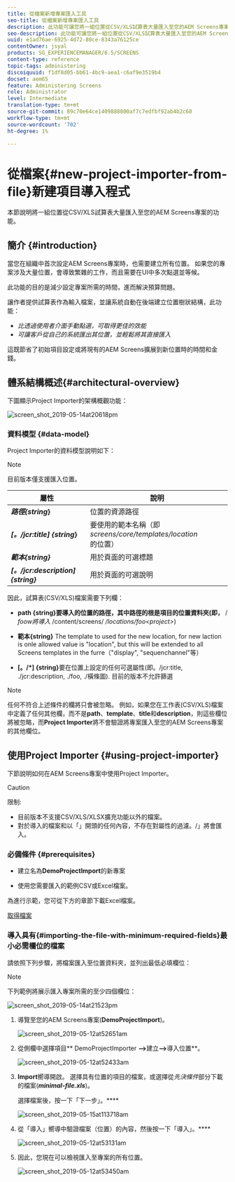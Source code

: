 ```yaml
---
title: 從檔案新增專案匯入工具
seo-title: 從檔案新增專案匯入工具
description: 此功能可讓您將一組位置從CSV/XLS試算表大量匯入至您的AEM Screens專案。
seo-description: 此功能可讓您將一組位置從CSV/XLS試算表大量匯入至您的AEM Screens專案。
uuid: e1ad76ae-6925-4d72-80ce-8343a76125ce
contentOwner: jsyal
products: SG_EXPERIENCEMANAGER/6.5/SCREENS
content-type: reference
topic-tags: administering
discoiquuid: f1df8d05-bb61-4bc9-aea1-c6af9e3519b4
docset: aem65
feature: Administering Screens
role: Administrator
level: Intermediate
translation-type: tm+mt
source-git-commit: 89c70e64ce1409888800af7c7edfbf92ab4b2c68
workflow-type: tm+mt
source-wordcount: '702'
ht-degree: 1%

---
```



# 從檔案{#new-project-importer-from-file}新建項目導入程式

本節說明將一組位置從CSV/XLS試算表大量匯入至您的AEM Screens專案的功能。

## 簡介 {#introduction}

當您在組織中首次設定AEM Screens專案時，也需要建立所有位置。 如果您的專案涉及大量位置，會導致繁雜的工作，而且需要在UI中多次點選並等候。

此功能的目的是減少設定專案所需的時間，進而解決預算問題。

讓作者提供試算表作為輸入檔案，並讓系統自動在後端建立位置樹狀結構，此功能：

* *比透過使用者介面手動點選，可取得更佳的效能*
* *可讓客戶從自己的系統匯出其位置，並輕鬆將其直接匯入*

這既節省了初始項目設定或將現有的AEM Screens擴展到新位置時的時間和金錢。

## 體系結構概述{#architectural-overview}

下圖顯示Project Importer的架構概觀功能：

![screen_shot_2019-05-14at20618pm](assets/screen_shot_2019-05-14at20618pm.png)

### 資料模型 {#data-model}

Project Importer的資料模型說明如下：

>[!NOTE]
>
>目前版本僅支援匯入位置。

| **屬性** | **說明** |
|---|---|
| ***路徑{string*}** | 位置的資源路徑 |
| ***[。/jcr:title] {string*}** | 要使用的範本名稱（即&#x200B;*screens/core/templates/location*&#x200B;的位置） |
| ***範本{string}*** | 用於頁面的可選標題 |
| ***[。/jcr:description] {string}*** | 用於頁面的可選說明 |

因此，試算表(CSV/XLS)檔案需要下列欄：

* **path {string}要導入的位置的路徑，其中路徑的根是項目的位置資料夾(即，** / *foow將導入* /content/screens/ */locations/foo&lt;project>*)

* **範本{string}** The template to used for the new location, for new laction is onle allowed value is &quot;location&quot;, but this will be extended to all Screens templates in the furre（&quot;display&quot;, &quot;sequenchannel&quot;等）
* **[。/*] {string}**&#x200B;要在位置上設定的任何可選屬性(即。/jcr:title, ./jcr:description, ./foo, ./橫條圖). 目前的版本不允許篩選

>[!NOTE]
>
>任何不符合上述條件的欄將只會被忽略。 例如，如果您在工作表(CSV/XLS)檔案中定義了任何其他欄，而不是&#x200B;**path**、**template**、**title**&#x200B;和&#x200B;**description**，則這些欄位將被忽略，而&#x200B;**Project Importer**&#x200B;將不會驗證將專案匯入至您的AEM Screens專案的其他欄位。

## 使用Project Importer {#using-project-importer}

下節說明如何在AEM Screens專案中使用Project Importer。

>[!CAUTION]
>
>限制:
>
>* 目前版本不支援CSV/XLS/XLSX擴充功能以外的檔案。
>* 對於導入的檔案和以「」開頭的任何內容，不存在對屬性的過濾。/」將會匯入。

>



### 必備條件 {#prerequisites}

* 建立名為&#x200B;**DemoProjectImport**&#x200B;的新專案

* 使用您需要匯入的範例CSV或Excel檔案。

為進行示範，您可從下方的章節下載Excel檔案。

[取得檔案](assets/minimal-file.xls)

### 導入具有{#importing-the-file-with-minimum-required-fields}最小必需欄位的檔案

請依照下列步驟，將檔案匯入至位置資料夾，並列出最低必填欄位：

>[!NOTE]
>
>下列範例將展示匯入專案所需的至少四個欄位：

![screen_shot_2019-05-14at21523pm](assets/screen_shot_2019-05-14at21523pm.png)

1. 導覽至您的AEM Screens專案(**DemoProjectImport**)。

   ![screen_shot_2019-05-12at52651am](assets/screen_shot_2019-05-12at52651am.png)

1. 從側欄中選擇項目** DemoProjectImporter **—>**&#x200B;建立&#x200B;**—>**&#x200B;導入位置**。

   ![screen_shot_2019-05-12at52433am](assets/screen_shot_2019-05-12at52433am.png)

1. **Import**&#x200B;嚮導開啟。 選擇具有位置的項目的檔案，或選擇從&#x200B;*先決條件*&#x200B;部分下載的檔案(***minimal-file.xls***)。

   選擇檔案後，按一下「下一步」。****

   ![screen_shot_2019-05-15at113718am](assets/screen_shot_2019-05-15at113718am.png)

1. 從「導入」嚮導中驗證檔案（位置）的內容，然後按一下「導入」。****

   ![screen_shot_2019-05-12at53131am](assets/screen_shot_2019-05-12at53131am.png)

1. 因此，您現在可以檢視匯入至專案的所有位置。

   ![screen_shot_2019-05-12at53450am](assets/screen_shot_2019-05-12at53450am.png)

